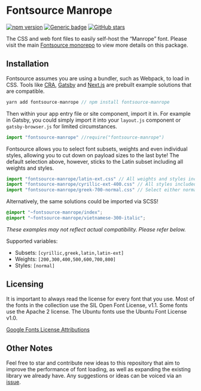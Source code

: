 # Fontsource Manrope

[![npm version](https://badge.fury.io/js/fontsource-manrope.svg)](https://github.com/DecliningLotus/fontsource) [![Generic badge](https://img.shields.io/badge/fontsource-passing-brightgreen)](https://github.com/DecliningLotus/fontsource) [![GitHub stars](https://img.shields.io/github/stars/DecliningLotus/fontsource.svg?style=social&label=Star&maxAge=2592000)](https://GitHub.com/DecliningLotus/fontsource/stargazers/)

The CSS and web font files to easily self-host the “Manrope” font. Please visit the main [Fontsource monorepo](https://github.com/DecliningLotus/fontsource) to view more details on this package.

## Installation

Fontsource assumes you are using a bundler, such as Webpack, to load in CSS. Tools like [CRA](https://create-react-app.dev/), [Gatsby](https://www.gatsbyjs.org/) and [Next.js](https://nextjs.org/) are prebuilt example solutions that are compatible.

```javascript
yarn add fontsource-manrope // npm install fontsource-manrope
```

Then within your app entry file or site component, import it in. For example in Gatsby, you could simply import it into your `layout.js` component or `gatsby-browser.js` for limited circumstances.

```javascript
import "fontsource-manrope" //require("fontsource-manrope")
```

Fontsource allows you to select font subsets, weights and even individual styles, allowing you to cut down on payload sizes to the last byte! The default selection above, however, sticks to the Latin subset including all weights and styles.

```javascript
import "fontsource-manrope/latin-ext.css" // All weights and styles included.
import "fontsource-manrope/cyrillic-ext-400.css" // All styles included.
import "fontsource-manrope/greek-700-normal.css" // Select either normal or italic.
```

Alternatively, the same solutions could be imported via SCSS!

```scss
@import "~fontsource-manrope/index";
@import "~fontsource-manrope/vietnamese-300-italic";
```

_These examples may not reflect actual compatibility. Please refer below._

Supported variables:

- Subsets: `[cyrillic,greek,latin,latin-ext]`
- Weights: `[200,300,400,500,600,700,800]`
- Styles: `[normal]`

## Licensing

It is important to always read the license for every font that you use.
Most of the fonts in the collection use the SIL Open Font License, v1.1. Some fonts use the Apache 2 license. The Ubuntu fonts use the Ubuntu Font License v1.0.

[Google Fonts License Attributions](https://fonts.google.com/attribution)

## Other Notes

Feel free to star and contribute new ideas to this repository that aim to improve the performance of font loading, as well as expanding the existing library we already have. Any suggestions or ideas can be voiced via an [issue](https://github.com/DecliningLotus/fontsource/issues).
